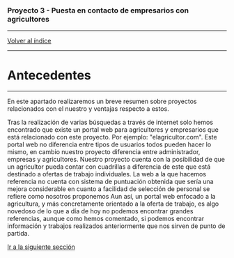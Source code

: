 ### Proyecto 3 - Puesta en contacto de empresarios con agricultores

---

[Volver al índice](../README.md)


---

# Antecedentes

---


En este apartado realizaremos un breve resumen sobre proyectos relacionados con el nuestro y ventajas respecto a estos.

Tras la realización de varias búsquedas a través de internet solo hemos encontrado que existe un portal web para agricultores y empresarios que está relacionado con este proyecto. Por ejemplo:
"elagricultor.com".
Este portal web no diferencia entre tipos de usuarios todos pueden hacer lo mismo, en cambio nuestro proyecto diferencia entre administrador, empresas y agricultores.
Nuestro proyecto cuenta con la posibilidad de que un agricultor pueda contar con cuadrillas a diferencia de este que está destinado a ofertas de trabajo individuales.
La web a la que hacemos referencia no cuenta con sistema de puntuación obtenida que sería una mejora considerable en cuanto a facilidad de selección de personal se refiere como nosotros proponemos
Aun así, un portal web enfocado a la agricultura, y más concretamente orientado a la oferta de trabajo, es algo novedoso de lo que a día de hoy no podemos encontrar grandes referencias, aunque como hemos comentado, si podemos encontrar información y trabajos realizados anteriormente que nos sirven de punto de partida.


[Ir a la siguiente sección](06-resources.md)
